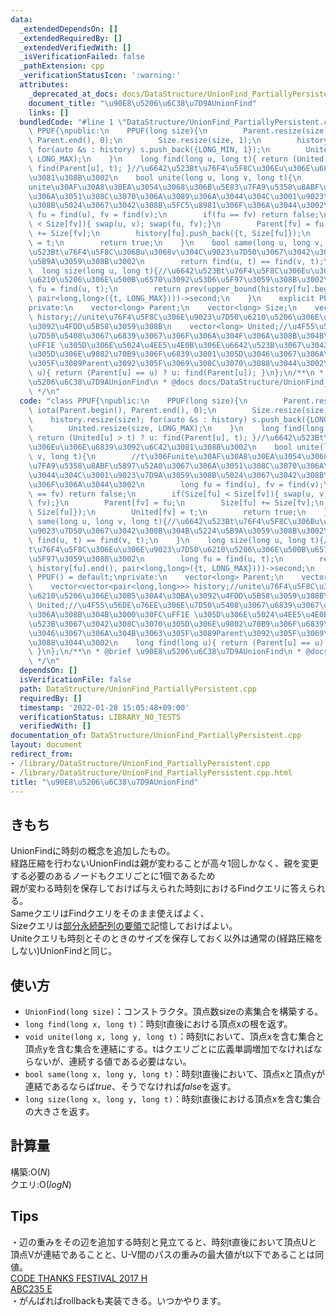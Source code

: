 ```yaml
---
data:
  _extendedDependsOn: []
  _extendedRequiredBy: []
  _extendedVerifiedWith: []
  _isVerificationFailed: false
  _pathExtension: cpp
  _verificationStatusIcon: ':warning:'
  attributes:
    _deprecated_at_docs: docs/DataStructure/UnionFind_PartiallyPersistent.md
    document_title: "\u90E8\u5206\u6C38\u7D9AUnionFind"
    links: []
  bundledCode: "#line 1 \"DataStructure/UnionFind_PartiallyPersistent.cpp\"\nclass\
    \ PPUF{\npublic:\n    PPUF(long size){\n        Parent.resize(size); iota(Parent.begin(),\
    \ Parent.end(), 0);\n        Size.resize(size, 1);\n        history.resize(size);\
    \ for(auto &s : history) s.push_back({LONG_MIN, 1});\n        United.resize(size,\
    \ LONG_MAX);\n    }\n    long find(long u, long t){ return (United[u] > t) ? u:\
    \ find(Parent[u], t); }//\u6642\u523Bt\u76F4\u5F8C\u306Eu\u306E\u6839\u3092\u6C42\
    \u3081\u308B\u3002\n    bool unite(long u, long v, long t){\n        //t\u306F\
    unite\u30AF\u30A8\u30EA\u3054\u3068\u306B\u5E83\u7FA9\u5358\u8ABF\u5897\u52A0\u3067\
    \u306A\u3051\u308C\u3070\u306A\u3089\u306A\u3044\u304C\u3001\u9023\u7D9A\u3059\
    \u308B\u5024\u3067\u3042\u308B\u5FC5\u8981\u306F\u306A\u3044\u3002\n        long\
    \ fu = find(u), fv = find(v);\n        if(fu == fv) return false;\n        if(Size[fu]\
    \ < Size[fv]){ swap(u, v); swap(fu, fv);}\n        Parent[fv] = fu;\n        Size[fu]\
    \ += Size[fv];\n        history[fu].push_back({t, Size[fu]});\n        United[fv]\
    \ = t;\n        return true;\n    }\n    bool same(long u, long v, long t){//\u6642\
    \u523Bt\u76F4\u5F8C\u306Bu\u3068v\u304C\u9023\u7D50\u3067\u3042\u308B\u304B\u5224\
    \u5B9A\u3059\u308B\u3002\n        return find(u, t) == find(v, t);\n    }\n  \
    \  long size(long u, long t){//\u6642\u523Bt\u76F4\u5F8C\u306Eu\u306E\u9023\u7D50\
    \u6210\u5206\u306E\u500B\u6570\u3092\u53D6\u5F97\u3059\u308B\u3002\n        long\
    \ fu = find(u, t);\n        return prev(upper_bound(history[fu].begin(), history[fu].end(),\
    \ pair<long,long>({t, LONG_MAX})))->second;\n    }\n    explicit PPUF() = default;\n\
    private:\n    vector<long> Parent;\n    vector<long> Size;\n    vector<vector<pair<long,long>>>\
    \ history;//unite\u76F4\u5F8C\u306E\u9023\u7D50\u6210\u5206\u306E\u30B5\u30A4\u30BA\
    \u3092\u4FDD\u5B58\u3059\u308B\n    vector<long> United;//\u4F55\u56DE\u76EE\u306E\
    \u7D50\u5408\u3067\u6839\u3067\u306F\u306A\u304F\u306A\u308B\u304B\u3000\u30FC\
    \uFF1E \u305D\u306E\u5024\u4EE5\u4E0B\u306E\u6642\u523B\u3067\u3042\u308C\u3070\
    \u305D\u306E\u9802\u70B9\u306F\u6839\u3001\u305D\u3046\u3067\u306A\u304B\u3063\
    \u305F\u3089Parent\u3092\u305F\u3069\u308C\u3070\u3088\u3044\u3002\n    long find(long\
    \ u){ return (Parent[u] == u) ? u: find(Parent[u]); }\n};\n/**\n * @brief \u90E8\
    \u5206\u6C38\u7D9AUnionFind\n * @docs docs/DataStructure/UnionFind_PartiallyPersistent.md\n\
    \ */\n"
  code: "class PPUF{\npublic:\n    PPUF(long size){\n        Parent.resize(size);\
    \ iota(Parent.begin(), Parent.end(), 0);\n        Size.resize(size, 1);\n    \
    \    history.resize(size); for(auto &s : history) s.push_back({LONG_MIN, 1});\n\
    \        United.resize(size, LONG_MAX);\n    }\n    long find(long u, long t){\
    \ return (United[u] > t) ? u: find(Parent[u], t); }//\u6642\u523Bt\u76F4\u5F8C\
    \u306Eu\u306E\u6839\u3092\u6C42\u3081\u308B\u3002\n    bool unite(long u, long\
    \ v, long t){\n        //t\u306Funite\u30AF\u30A8\u30EA\u3054\u3068\u306B\u5E83\
    \u7FA9\u5358\u8ABF\u5897\u52A0\u3067\u306A\u3051\u308C\u3070\u306A\u3089\u306A\
    \u3044\u304C\u3001\u9023\u7D9A\u3059\u308B\u5024\u3067\u3042\u308B\u5FC5\u8981\
    \u306F\u306A\u3044\u3002\n        long fu = find(u), fv = find(v);\n        if(fu\
    \ == fv) return false;\n        if(Size[fu] < Size[fv]){ swap(u, v); swap(fu,\
    \ fv);}\n        Parent[fv] = fu;\n        Size[fu] += Size[fv];\n        history[fu].push_back({t,\
    \ Size[fu]});\n        United[fv] = t;\n        return true;\n    }\n    bool\
    \ same(long u, long v, long t){//\u6642\u523Bt\u76F4\u5F8C\u306Bu\u3068v\u304C\
    \u9023\u7D50\u3067\u3042\u308B\u304B\u5224\u5B9A\u3059\u308B\u3002\n        return\
    \ find(u, t) == find(v, t);\n    }\n    long size(long u, long t){//\u6642\u523B\
    t\u76F4\u5F8C\u306Eu\u306E\u9023\u7D50\u6210\u5206\u306E\u500B\u6570\u3092\u53D6\
    \u5F97\u3059\u308B\u3002\n        long fu = find(u, t);\n        return prev(upper_bound(history[fu].begin(),\
    \ history[fu].end(), pair<long,long>({t, LONG_MAX})))->second;\n    }\n    explicit\
    \ PPUF() = default;\nprivate:\n    vector<long> Parent;\n    vector<long> Size;\n\
    \    vector<vector<pair<long,long>>> history;//unite\u76F4\u5F8C\u306E\u9023\u7D50\
    \u6210\u5206\u306E\u30B5\u30A4\u30BA\u3092\u4FDD\u5B58\u3059\u308B\n    vector<long>\
    \ United;//\u4F55\u56DE\u76EE\u306E\u7D50\u5408\u3067\u6839\u3067\u306F\u306A\u304F\
    \u306A\u308B\u304B\u3000\u30FC\uFF1E \u305D\u306E\u5024\u4EE5\u4E0B\u306E\u6642\
    \u523B\u3067\u3042\u308C\u3070\u305D\u306E\u9802\u70B9\u306F\u6839\u3001\u305D\
    \u3046\u3067\u306A\u304B\u3063\u305F\u3089Parent\u3092\u305F\u3069\u308C\u3070\
    \u3088\u3044\u3002\n    long find(long u){ return (Parent[u] == u) ? u: find(Parent[u]);\
    \ }\n};\n/**\n * @brief \u90E8\u5206\u6C38\u7D9AUnionFind\n * @docs docs/DataStructure/UnionFind_PartiallyPersistent.md\n\
    \ */\n"
  dependsOn: []
  isVerificationFile: false
  path: DataStructure/UnionFind_PartiallyPersistent.cpp
  requiredBy: []
  timestamp: '2022-01-28 15:05:48+09:00'
  verificationStatus: LIBRARY_NO_TESTS
  verifiedWith: []
documentation_of: DataStructure/UnionFind_PartiallyPersistent.cpp
layout: document
redirect_from:
- /library/DataStructure/UnionFind_PartiallyPersistent.cpp
- /library/DataStructure/UnionFind_PartiallyPersistent.cpp.html
title: "\u90E8\u5206\u6C38\u7D9AUnionFind"
---
```

## きもち

UnionFindに時刻の概念を追加したもの。  
経路圧縮を行わないUnionFindは親が変わることが高々1回しかなく、親を変更する必要のあるノードもクエリごとに1個であるため  
親が変わる時刻を保存しておけば与えられた時刻におけるFindクエリに答えられる。  
SameクエリはFindクエリをそのまま使えばよく、  
Sizeクエリは[部分永続配列の要領で](https://37zigen.com/persistent-array/)記憶しておけばよい。  
Uniteクエリも時刻とそのときのサイズを保存しておく以外は通常の(経路圧縮をしない)UnionFindと同じ。  

## 使い方

- `UnionFind(long size)`：コンストラクタ。頂点数sizeの素集合を構築する。  
- `long find(long x, long t)`：時刻t直後における頂点xの根を返す。  
- `void unite(long x, long y, long t)`：時刻tにおいて、頂点xを含む集合と頂点yを含む集合を連結にする。tはクエリごとに広義単調増加でなければならないが、連続する値である必要はない。  
- `bool same(long x, long y, long t)`：時刻t直後において、頂点xと頂点yが連結であるならば$true$、そうでなければ$false$を返す。  
- `long size(long x, long y, long t)`：時刻t直後における頂点xを含む集合の大きさを返す。  

## 計算量

構築:$\mathrm{O}(N)$  
クエリ:$\mathrm{O}(logN)$   

## Tips

・辺の重みをその辺を追加する時刻と見立てると、時刻t直後において頂点Uと頂点Vが連結であることと、U-V間のパスの重みの最大値がt以下であることは同値。  
[CODE THANKS FESTIVAL 2017 H](https://atcoder.jp/contests/code-thanks-festival-2017-open/tasks/code_thanks_festival_2017_h)  
[ABC235 E](https://atcoder.jp/contests/abc235/tasks/abc235_e)  
・がんばればrollbackも実装できる。いつかやります。  
